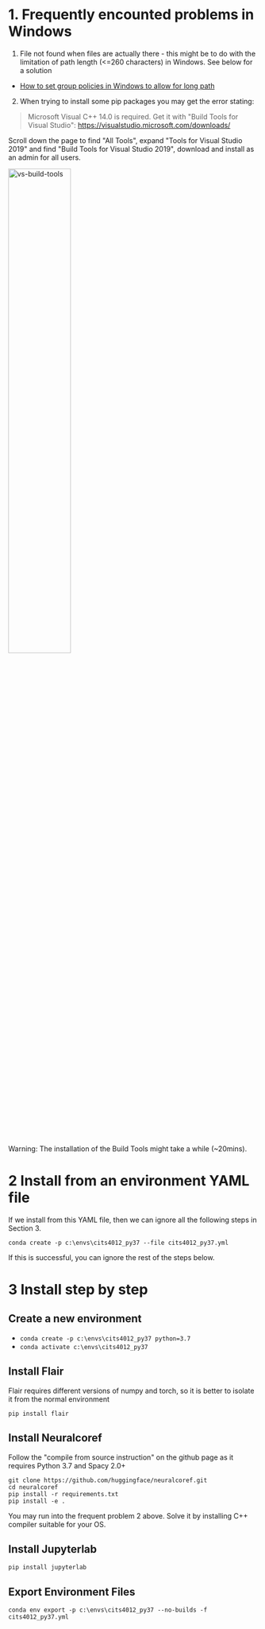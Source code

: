 # 1. Frequently encounted problems in Windows

1. File not found when files are actually there - this might be to do with the limitation of path length (<=260 characters) in Windows. See below for a solution

* [How to set group policies in Windows to allow for long path](https://www.howtogeek.com/266621/how-to-make-windows-10-accept-file-paths-over-260-characters/)

2. When trying to install some pip packages you may get the error stating:

> Microsoft Visual C++ 14.0 is required. Get it with "Build Tools for Visual Studio": https://visualstudio.microsoft.com/downloads/

Scroll down the page to find "All Tools", expand "Tools for Visual Studio 2019" and find "Build Tools for Visual Studio 2019", download and install as an admin for all users.

<img width="50%" alt="vs-build-tools" src="https://user-images.githubusercontent.com/1005582/123034052-6d6d0980-d41b-11eb-8fe2-2f541825375d.png">

Warning: The installation of the Build Tools might take a while (~20mins).

# 2 Install from an environment YAML file
If we install from this YAML file, then we can ignore all the following steps in Section 3.

`conda create -p c:\envs\cits4012_py37 --file cits4012_py37.yml`

If this is successful, you can ignore the rest of the steps below. 

# 3 Install step by step

## Create a new environment

* `conda create -p c:\envs\cits4012_py37 python=3.7`
* `conda activate c:\envs\cits4012_py37`

## Install Flair
Flair requires different versions of numpy and torch, so it is better to isolate it from the normal environment

`pip install flair`

## Install Neuralcoref
Follow the "compile from source instruction" on the github page as it requires Python 3.7 and Spacy 2.0+

```
git clone https://github.com/huggingface/neuralcoref.git
cd neuralcoref
pip install -r requirements.txt
pip install -e .
```
You may run into the frequent problem 2 above. Solve it by installing C++ compiler suitable for your OS. 

## Install Jupyterlab
`pip install jupyterlab`

## Export Environment Files
`conda env export -p c:\envs\cits4012_py37 --no-builds -f cits4012_py37.yml`

